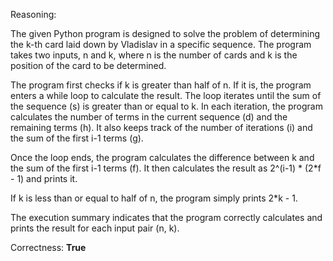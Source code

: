 Reasoning:

The given Python program is designed to solve the problem of determining the k-th card laid down by Vladislav in a specific sequence. The program takes two inputs, n and k, where n is the number of cards and k is the position of the card to be determined.

The program first checks if k is greater than half of n. If it is, the program enters a while loop to calculate the result. The loop iterates until the sum of the sequence (s) is greater than or equal to k. In each iteration, the program calculates the number of terms in the current sequence (d) and the remaining terms (h). It also keeps track of the number of iterations (i) and the sum of the first i-1 terms (g).

Once the loop ends, the program calculates the difference between k and the sum of the first i-1 terms (f). It then calculates the result as 2^(i-1) * (2*f - 1) and prints it.

If k is less than or equal to half of n, the program simply prints 2*k - 1.

The execution summary indicates that the program correctly calculates and prints the result for each input pair (n, k).

Correctness: **True**